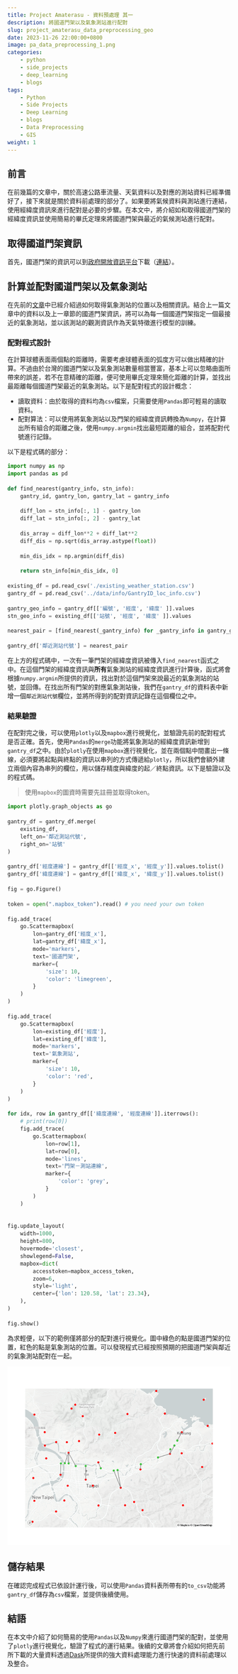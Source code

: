 ```yaml
---
title: Project Amaterasu - 資料預處理 其一
description: 將國道門架以及氣象測站進行配對
slug: project_amaterasu_data_preprocessing_geo
date: 2023-11-26 22:00:00+0800
image: pa_data_preprocessing_1.png
categories:
    - python
    - side_projects
    - deep_learning
    - blogs
tags:
    - Python
    - Side Projects
    - Deep Learning
    - blogs
    - Data Preprocessing
    - GIS
weight: 1
---
```


## 前言

在前幾篇的文章中，關於高速公路車流量、天氣資料以及對應的測站資料已經準備好了，接下來就是關於資料前處理的部分了。如果要將氣候資料與測站進行連結，使用經緯度資訊來進行配對是必要的步驟。在本文中，將介紹如和取得國道門架的經緯度資訊並使用簡易的畢氏定理來將國道門架與最近的氣候測站進行配對。

## 取得國道門架資訊

首先，國道門架的資訊可以到[政府開放資訊平台](https://data.gov.tw/)下載（[連結](https://data.gov.tw/dataset/21165)）。

## 計算並配對國道門架以及氣象測站

在先前的[文章](https://dstipscafe.github.io/blogs/p/project_amaterasu__weather_data_prepare/)中已經介紹過如何取得氣象測站的位置以及相關資訊。結合上一篇文章中的資料以及上一章節的國道門架資訊，將可以為每一個國道門架指定一個最接近的氣象測站，並以該測站的觀測資訊作為天氣特徵進行模型的訓練。

### 配對程式設計

在計算球體表面兩個點的距離時，需要考慮球體表面的弧度方可以做出精確的計算。不過由於台灣的國道門架以及氣象測站數量相當豐富，基本上可以忽略曲面所帶來的誤差，若不在意精確的距離，便可使用畢氏定理來簡化距離的計算，並找出最距離每個國道門架最近的氣象測站。以下是配對程式的設計概念：

* 讀取資料：由於取得的資料均為`csv`檔案，只需要使用`Pandas`即可輕易的讀取資料。
* 配對算法：可以使用將氣象測站以及門架的經緯度資訊轉換為`Numpy`，在計算出所有組合的距離之後，使用`numpy.argmin`找出最短距離的組合，並將配對代號進行記錄。

以下是程式碼的部分：

```python
import numpy as np
import pandas as pd

def find_nearest(gantry_info, stn_info):
    gantry_id, gantry_lon, gantry_lat = gantry_info
    
    diff_lon = stn_info[:, 1] - gantry_lon
    diff_lat = stn_info[:, 2] - gantry_lat

    dis_array = diff_lon**2 + diff_lat**2
    diff_dis = np.sqrt(dis_array.astype(float))
    
    min_dis_idx = np.argmin(diff_dis)
    
    return stn_info[min_dis_idx, 0]

existing_df = pd.read_csv('./existing_weather_station.csv')
gantry_df = pd.read_csv('../data/info/GantryID_loc_info.csv')

gantry_geo_info = gantry_df[['編號', '經度', '緯度' ]].values
stn_geo_info = existing_df[['站號', '經度', '緯度' ]].values

nearest_pair = [find_nearest(_gantry_info) for _gantry_info in gantry_geo_info]

gantry_df['鄰近測站代號'] = nearest_pair
```

在上方的程式碼中，一次有一筆門架的經緯度資訊被傳入`find_nearest`函式之中。在這個門架的經緯度資訊與**所有**氣象測站的經緯度資訊進行計算後，函式將會根據`numpy.argmin`所提供的資訊，找出對於這個門架來說最近的氣象測站的站號，並回傳。在找出所有門架的對應氣象測站後，我們在`gantry_df`的資料表中新增一個`鄰近測站代號`欄位，並將所得到的配對資訊記錄在這個欄位之中。

### 結果驗證

在配對完之後，可以使用`plotly`以及`mapbox`進行視覺化，並驗證先前的配對程式是否正確。首先，使用`Pandas`的`merge`功能將氣象測站的經緯度資訊新增到`gantry_df`之中。由於`plotly`在使用`mapbox`進行視覺化，並在兩個點中間畫出一條線，必須要將起點與終點的資訊以串列的方式傳遞給`plotly`，所以我們會額外建立兩個內容為串列的欄位，用以儲存精度與緯度的起／終點資訊。以下是驗證以及的程式碼。

> 使用`mapbox`的圖資時需要先註冊並取得token。

```python
import plotly.graph_objects as go

gantry_df = gantry_df.merge(
    existing_df, 
    left_on='鄰近測站代號', 
    right_on='站號'
)

gantry_df['經度連線'] = gantry_df[['經度_x', '經度_y']].values.tolist()
gantry_df['緯度連線'] = gantry_df[['緯度_x', '緯度_y']].values.tolist()

fig = go.Figure()

token = open(".mapbox_token").read() # you need your own token

fig.add_trace(
    go.Scattermapbox(
        lon=gantry_df['經度_x'],
        lat=gantry_df['緯度_x'],
        mode='markers',
        text='國道門架',
        marker={
            'size': 10,
            'color': 'limegreen',
        }
    )
)

fig.add_trace(
    go.Scattermapbox(
        lon=existing_df['經度'],
        lat=existing_df['緯度'],
        mode='markers',
        text='氣象測站',
        marker={
            'size': 10,
            'color': 'red',
        }
    )
)

for idx, row in gantry_df[['緯度連線', '經度連線']].iterrows():
    # print(row[0])
    fig.add_trace(
        go.Scattermapbox(
            lon=row[1],
            lat=row[0],
            mode='lines',
            text='門架－測站連線',
            marker={
                'color': 'grey',
            }
        )
    )


fig.update_layout(
    width=1000,
    height=800,
    hovermode='closest',
    showlegend=False,
    mapbox=dict(
        accesstoken=mapbox_access_token,
        zoom=6,
        style='light',
        center={'lon': 120.58, 'lat': 23.34},
    ),
)

fig.show()

```

為求輕便，以下的範例僅將部分的配對進行視覺化。圖中綠色的點是國道門架的位置，紅色的點是氣象測站的位置。可以發現程式已經按照預期的把國道門架與鄰近的氣象測站配對在一起。

![門架－氣象測站連線](gis.png)

## 儲存結果

在確認完成程式已依設計運行後，可以使用`Pandas`資料表所帶有的`to_csv`功能將`gantry_df`儲存為`csv`檔案，並提供後續使用。

## 結語

在本文中介紹了如何簡易的使用`Pandas`以及`Numpy`來進行國道門架的配對，並使用了`plotly`進行視覺化，驗證了程式的運行結果。後續的文章將會介紹如何把先前所下載的大量資料透過[Dask](https://www.dask.org/)所提供的強大資料處理能力進行快速的資料前處理以及整合。